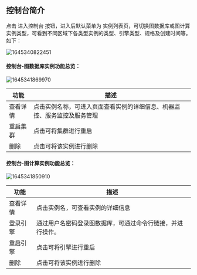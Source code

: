 ## 控制台简介
点击 进入控制台 按钮，进入后默认菜单为 实例列表页，可切换图数据库或图计算实例类型，可看到不同区域下各类型实例的类型、引擎类型、规格及创建时间等。如下：

![1645340822451](https://github.com/jdcloudcom/cn/blob/cn-joygraph/image/Elastic-Compute/Graph-Compute/1645340822451.png)

#### 控制台-图数据库实例功能总览：

![1645341869970](https://github.com/jdcloudcom/cn/blob/cn-joygraph/image/Elastic-Compute/Graph-Compute/1645341869970.png)

| 功能     | 描述                                                         |
| -------- | ------------------------------------------------------------ |
| 查看详情 | 点击实例名称，可进入页面查看实例的详细信息、机器监控、服务监控及服务管理 |
| 重启集群 | 点击可将集群进行重启                                         |
| 删除     | 点击可将该实例进行删除                                       |

#### 控制台-图计算实例功能总览：

![1645341850910](https://github.com/jdcloudcom/cn/blob/cn-joygraph/image/Elastic-Compute/Graph-Compute/1645341850910.png)

| 功能     | 描述                                                       |
| -------- | ---------------------------------------------------------- |
| 查看详情 | 点击实例名，可查看实例的详细信息                           |
| 登录引擎 | 通过用户名密码登录图数据库，可通过命令行链接，并进行操作。 |
| 重启引擎 | 点击可将引擎进行重启                                       |
| 删除     | 点击可将该实例进行删除                                     |

